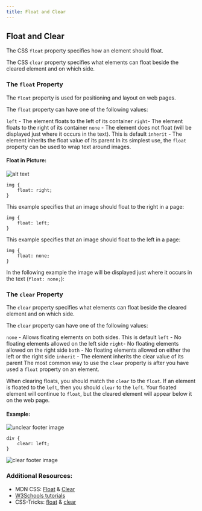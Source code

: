 ```yaml
---
title: Float and Clear
---
```

## Float and Clear

The CSS `float` property specifies how an element should float.

The CSS `clear` property specifies what elements can float beside the cleared element and on which side.

### The `float` Property
The `float` property is used for positioning and layout on web pages.

The `float` property can have one of the following values:

`left` - The element floats to the left of its container
`right`- The element floats to the right of its container
`none` - The element does not float (will be displayed just where it occurs in the text). This is default
`inherit` - The element inherits the float value of its parent
In its simplest use, the `float` property can be used to wrap text around images.

#### Float in Picture: 
![alt text]( "css-tricks-float-img")

```
img {
    float: right;
}
```
This example specifies that an image should float to the right in a page:

```
img {
    float: left;
}
```
This example specifies that an image should float to the left in a page:

```
img {
    float: none;
}
```

In the following example the image will be displayed just where it occurs in the text (`float: none;`):


### The `clear` Property
The `clear` property specifies what elements can float beside the cleared element and on which side.

The `clear` property can have one of the following values:

`none` - Allows floating elements on both sides. This is default
`left` - No floating elements allowed on the left side
`right`- No floating elements allowed on the right side
`both` - No floating elements allowed on either the left or the right side
`inherit` - The element inherits the clear value of its parent
The most common way to use the `clear` property is after you have used a `float` property on an element.

When clearing floats, you should match the `clear` to the `float`. If an element is floated to the `left`, then you should `clear` to the `left`. Your floated element will continue to `float`, but the cleared element will appear below it on the web page.

#### Example:
![unclear footer image](https://github.com/jamal-pb95/guides/blob/master/assets/unclearedfooter.png "unclear footer image")
```
div {
    clear: left;
}
```
![clear footer image](https://github.com/jamal-pb95/guides/blob/master/assets/clearedfooter.png "clear footer image")

### Additional Resources:
- MDN CSS: [Float](https://developer.mozilla.org/en-US/docs/Web/CSS/float) & [Clear](https://developer.mozilla.org/en-US/docs/Web/CSS/clear)
- [W3Schools tutorials](https://www.w3schools.com/css/css_float.asp)
- CSS-Tricks: [float](https://css-tricks.com/all-about-floats/) & [clear](https://css-tricks.com/almanac/properties/c/clear/)
